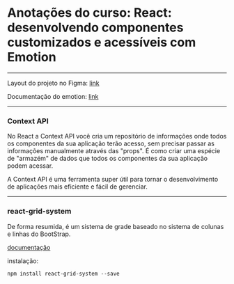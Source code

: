# Anotações do curso: React: desenvolvendo componentes customizados e acessíveis com Emotion
---

Layout do projeto no Figma: [link](https://www.figma.com/file/DGIzbfXEi27oiKzI0nGMIV/Freelando-%7C-WebApp-com-React?type=design&node-id=244-8309&mode=design&t=wgm7xKhvAGvqu0yz-0)


Documentação do emotion: [link](https://emotion.sh/docs/flow#emotionstyled)

---

### Context API
No React a Context API você cria um repositório de informações onde todos os componentes da sua aplicação terão acesso, sem precisar passar as informações manualmente através das "props". É como criar uma espécie de "armazém" de dados que todos os componentes da sua aplicação podem acessar.

A Context API é uma ferramenta super útil para tornar o desenvolvimento de aplicações mais eficiente e fácil de gerenciar.

---

### react-grid-system
De forma resumida, é um sistema de grade baseado no sistema de colunas e linhas do BootStrap.

[documentação](https://www.npmjs.com/package/react-grid-system)

instalação:
```
npm install react-grid-system --save
```